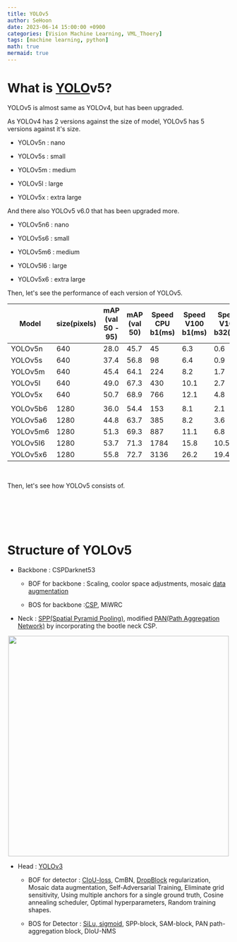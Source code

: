 ```yaml
---
title: YOLOv5
author: SeHoon
date: 2023-06-14 15:00:00 +0900
categories: [Vision Machine Learning, VML_Thoery]
tags: [machine learning, python]
math: true
mermaid: true
---
```


# What is [YOLO](https://csh970605.github.io/posts/YOLO/)v5?
YOLOv5 is almost same as YOLOv4, but has been upgraded.

As YOLOv4 has 2 versions against the size of model, YOLOv5 has 5 versions against it's size.

+ YOLOv5n : nano

+ YOLOv5s : small

+ YOLOv5m : medium

+ YOLOv5l : large

+ YOLOv5x : extra large

And there also YOLOv5 v6.0 that has been upgraded more.

+ YOLOv5n6 : nano

+ YOLOv5s6 : small

+ YOLOv5m6 : medium

+ YOLOv5l6 : large

+ YOLOv5x6 : extra large

Then, let's see the performance of each version of YOLOv5.

| Model | size(pixels) | mAP<br>(val 50 - 95) | mAP<br>(val 50) | Speed CPU b1(ms) | Speed V100 b1(ms) | Speed V100 b32(ms) | params(M) | FLOPs @640(B) |
|---|---|---|---|---|---|---|---|---|
| YOLOv5n | 640 | 28.0 | 45.7 | 45 | 6.3 | 0.6 | 1.9 | 4.5 |
| YOLOv5s | 640 | 37.4 | 56.8 | 98 | 6.4 | 0.9 | 7.2 | 16.5 |
| YOLOv5m | 640 | 45.4 | 64.1 | 224 | 8.2 | 1.7 | 21.2 | 49.0 |
| YOLOv5l | 640 | 49.0 | 67.3 | 430 | 10.1 | 2.7 | 46.5 | 109.1 |
| YOLOv5x | 640 | 50.7 | 68.9 | 766 | 12.1 | 4.8 | 86.7 | 205.7 |
| |
| YOLOv5b6 | 1280 | 36.0 | 54.4 | 153 | 8.1 | 2.1 | 3.2 | 4.6 |
| YOLOv5a6 | 1280 | 44.8 | 63.7 | 385 | 8.2 | 3.6 | 12.6 | 16.8 |
| YOLOv5m6 | 1280 | 51.3 | 69.3 | 887 | 11.1 | 6.8 | 35.7 | 50.0 |
| YOLOv5l6 | 1280 | 53.7 | 71.3 | 1784 | 15.8 | 10.5 | 76.8 | 111.4 |
| YOLOv5x6 | 1280 | 55.8 | 72.7 | 3136 | 26.2 | 19.4 | 140.7 | 209.8 |

<br>

Then, let's see how YOLOv5 consists of.

<br>
<br>
<br>
<br>

# Structure of YOLOv5

+ Backbone : CSPDarknet53
    
    + BOF for backbone : Scaling, coolor space adjustments, mosaic [data augmentation](https://csh970605.github.io/posts/Data_Augmentation/)

    + BOS for backbone :[CSP](https://csh970605.github.io/posts/CSP/), MiWRC

+ Neck : [SPP(Spatial Pyramid Pooling)](https://arxiv.org/abs/1406.4729), modified [PAN(Path Aggregation Network)](https://arxiv.org/abs/2105.00405) by incorporating the bootle neck CSP.

<center>
<img src="https://github.com/csh970605/csh970605.github.io/assets/28240052/6c6be8c7-bfc0-4a17-903c-0c606ed63d25" width=500>
</center>

+ Head : [YOLOv3](https://csh970605.github.io/posts/YOLOv3/)

    + BOF for detector : [CIoU-loss](https://csh970605.github.io/posts/CIOU_Loss/), CmBN, [DropBlock](https://csh970605.github.io/posts/DropBlock/) regularization, Mosaic data augmentation, Self-Adversarial Training, Eliminate grid sensitivity, Using multiple anchors for a single ground truth, Cosine annealing scheduler, Optimal hyperparameters, Random training shapes.

    + BOS for Detector : [SiLu, sigmoid](https://csh970605.github.io/posts/Activation_Function/), SPP-block, SAM-block, PAN path-aggregation block, DIoU-NMS

<br>
<br>
<br>
<br>